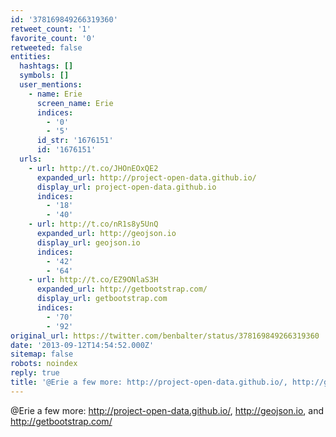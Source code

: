 ```yaml
---
id: '378169849266319360'
retweet_count: '1'
favorite_count: '0'
retweeted: false
entities:
  hashtags: []
  symbols: []
  user_mentions:
    - name: Erie
      screen_name: Erie
      indices:
        - '0'
        - '5'
      id_str: '1676151'
      id: '1676151'
  urls:
    - url: http://t.co/JHOnEOxQE2
      expanded_url: http://project-open-data.github.io/
      display_url: project-open-data.github.io
      indices:
        - '18'
        - '40'
    - url: http://t.co/nR1s8y5UnQ
      expanded_url: http://geojson.io
      display_url: geojson.io
      indices:
        - '42'
        - '64'
    - url: http://t.co/EZ9ONlaS3H
      expanded_url: http://getbootstrap.com/
      display_url: getbootstrap.com
      indices:
        - '70'
        - '92'
original_url: https://twitter.com/benbalter/status/378169849266319360
date: '2013-09-12T14:54:52.000Z'
sitemap: false
robots: noindex
reply: true
title: '@Erie a few more: http://project-open-data.github.io/, http://geojson.io,…'
---
```


@Erie a few more: http://project-open-data.github.io/, http://geojson.io, and http://getbootstrap.com/